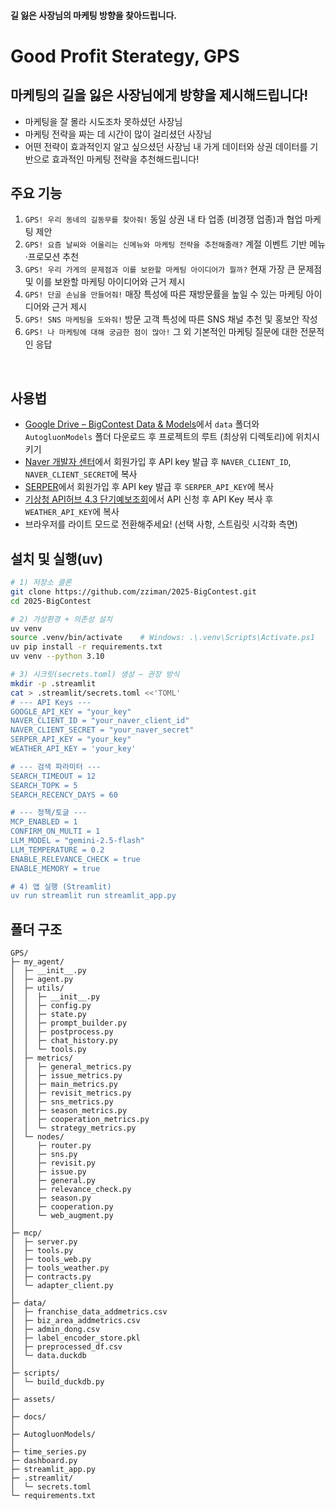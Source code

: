 #### 길 잃은 사장님의 마케팅 방향을 찾아드립니다. 
# Good Profit Sterategy, GPS
## 마케팅의 길을 잃은 사장님에게 방향을 제시해드립니다! 
- 마케팅을 잘 몰라 시도조차 못하셨던 사장님
- 마케팅 전략을 짜는 데 시간이 많이 걸리셨던 사장님
- 어떤 전략이 효과적인지 알고 싶으셨던 사장님
내 가게 데이터와 상권 데이터를 기반으로 효과적인 마케팅 전략을 추천해드립니다! 
## 주요 기능
1. `GPS! 우리 동네의 길동무를 찾아줘!` 동일 상권 내 타 업종 (비경쟁 업종)과 협업 마케팅 제안
2. `GPS! 요즘 날씨와 어울리는 신메뉴와 마케팅 전략을 추천해줄래?` 계절 이벤트 기반 메뉴·프로모션 추천
3. `GPS! 우리 가게의 문제점과 이를 보완할 마케팅 아이디어가 뭘까?` 현재 가장 큰 문제점 및 이를 보완할 마케팅 아이디어와 근거 제시
4. `GPS! 단골 손님을 만들어줘!` 매장 특성에 따른 재방문률을 높일 수 있는 마케팅 아이디어와 근거 제시
5. `GPS! SNS 마케팅을 도와줘!` 방문 고객 특성에 따른 SNS 채널 추천 및 홍보안 작성
6. `GPS! 나 마케팅에 대해 궁금한 점이 많아!` 그 외 기본적인 마케팅 질문에 대한 전문적인 응답


<br>

## 사용법
- [Google Drive – BigContest Data & Models](https://drive.google.com/drive/folders/1PHuQ0MktQrNGLxbpdMhAsIu1dLTfrc56?usp=sharing)에서 `data` 폴더와 `AutogluonModels` 폴더 다운로드 후 프로젝트의 루트 (최상위 디렉토리)에 위치시키기
- [Naver 개발자 센터](https://developers.naver.com/main/)에서 회원가입 후 API key 발급 후 `NAVER_CLIENT_ID`, `NAVER_CLIENT_SECRET`에 복사
- [SERPER](https://serper.dev/?utm_term=google%20search%20api&gad_source=1&gad_campaignid=18303173259&gbraid=0AAAAAo4ZGoFTAeI1fAA-lanHIZ6WQlowT&gclid=CjwKCAjwgeLHBhBuEiwAL5gNEfzLIWpKg1JLqHiADvDkkEgYntLfZAJOmEG0Xs3UkvmsNrPQwX7_pBoCYV4QAvD_BwE)에서 회원가입 후 API key 발급 후 `SERPER_API_KEY`에 복사
- [기상청 API허브 4.3 단기예보조회](https://apihub.kma.go.kr/)에서 API 신청 후 API Key 복사 후 `WEATHER_API_KEY`에 복사
- 브라우저를 라이트 모드로 전환해주세요! (선택 사항, 스트림릿 시각화 측면)

## 설치 및 실행(uv)
```bash
# 1) 저장소 클론
git clone https://github.com/zziman/2025-BigContest.git
cd 2025-BigContest

# 2) 가상환경 + 의존성 설치
uv venv
source .venv/bin/activate    # Windows: .\.venv\Scripts\Activate.ps1
uv pip install -r requirements.txt
uv venv --python 3.10

# 3) 시크릿(secrets.toml) 생성 — 권장 방식
mkdir -p .streamlit
cat > .streamlit/secrets.toml <<'TOML'
# --- API Keys ---
GOOGLE_API_KEY = "your_key"                 
NAVER_CLIENT_ID = "your_naver_client_id"
NAVER_CLIENT_SECRET = "your_naver_secret"
SERPER_API_KEY = "your_key"                         
WEATHER_API_KEY = 'your_key'

# --- 검색 파라미터 ---
SEARCH_TIMEOUT = 12
SEARCH_TOPK = 5
SEARCH_RECENCY_DAYS = 60

# --- 정책/토글 ---
MCP_ENABLED = 1
CONFIRM_ON_MULTI = 1
LLM_MODEL = "gemini-2.5-flash"
LLM_TEMPERATURE = 0.2
ENABLE_RELEVANCE_CHECK = true
ENABLE_MEMORY = true

# 4) 앱 실행 (Streamlit)
uv run streamlit run streamlit_app.py

```

## 폴더 구조
```
GPS/
├─ my_agent/
│  ├─ __init__.py
│  ├─ agent.py
│  ├─ utils/
│  │  ├─ __init__.py
│  │  ├─ config.py
│  │  ├─ state.py
│  │  ├─ prompt_builder.py
│  │  ├─ postprocess.py
│  │  ├─ chat_history.py
│  │  └─ tools.py
│  ├─ metrics/
│  │  ├─ general_metrics.py
│  │  ├─ issue_metrics.py
│  │  ├─ main_metrics.py
│  │  ├─ revisit_metrics.py
│  │  ├─ sns_metrics.py
│  │  ├─ season_metrics.py
│  │  ├─ cooperation_metrics.py
│  │  └─ strategy_metrics.py
│  └─ nodes/
│     ├─ router.py
│     ├─ sns.py
│     ├─ revisit.py
│     ├─ issue.py
│     ├─ general.py
│     ├─ relevance_check.py
│     ├─ season.py
│     ├─ cooperation.py
│     └─ web_augment.py
│
├─ mcp/
│  ├─ server.py
│  ├─ tools.py
│  ├─ tools_web.py
│  ├─ tools_weather.py
│  ├─ contracts.py
│  └─ adapter_client.py
│
├─ data/
│  ├─ franchise_data_addmetrics.csv
│  ├─ biz_area_addmetrics.csv
│  ├─ admin_dong.csv
│  ├─ label_encoder_store.pkl
│  ├─ preprocessed_df.csv
│  └─ data.duckdb
│
├─ scripts/
│  └─ build_duckdb.py
│
├─ assets/
│
├─ docs/
│
├─ AutogluonModels/
│
├─ time_series.py
├─ dashboard.py
├─ streamlit_app.py
├─ .streamlit/
│  └─ secrets.toml
└─ requirements.txt                                                                                                              
```                                                 
<br>
